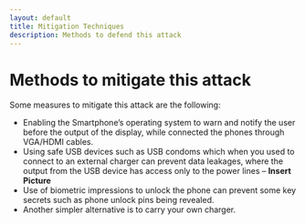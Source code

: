 ```yaml
---
layout: default
title: Mitigation Techniques 
description: Methods to defend this attack
---
```


# Methods to mitigate this attack

Some measures to mitigate this attack are the following:
*	Enabling the Smartphone’s operating system to warn and notify the user before the output of the display, while connected the phones through VGA/HDMI cables.
*	Using safe USB devices such as USB condoms which when you used to connect to an external charger can prevent data leakages, where the output from the USB device has access only to the power lines – **Insert Picture**
*	Use of biometric impressions to unlock the phone can prevent some key secrets such as phone unlock pins being revealed.
*   Another simpler alternative is to carry your own charger.
